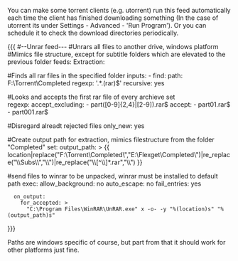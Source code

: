 You can make some torrent clients (e.g. utorrent) run this feed automatically each time the client has finished downloading something (In the case of utorrent its under Settings - Advanced - 'Run Program'). Or you can schedule it to check the download directories periodically.

{{{
#--Unrar feed---
#Unrars all files to another drive, windows platform 
#Mimics file structure, except for subtitle folders which are elevated to the previous folder
feeds:
  Extraction:

#Finds all rar files in the specified folder
    inputs:
      - find:
          path: F:\Torrent\Completed
          regexp: '.*\.(rar)$'
          recursive: yes

#Looks and accepts the first rar file of every archieve set      
    regexp:
      accept_excluding:
        - part([0-9]{2,4}|[2-9]).rar$
      accept:
        - part01.rar$
        - part001.rar$

#Disregard alreadt rejected files
    only_new: yes

#Create output path for extraction, mimics filestructure from the folder "Completed"
    set:
      output_path: >
        {{ location|replace("F:\\Torrent\\Completed\\","E:\\Flexget\\Completed\\")|re_replace("\\\\Subs\\\\","\\\\")|re_replace("\\\\[^\\\\]*.rar","\\\\") }}

#send files to winrar to be unpacked, winrar must be installed to default path
    exec:
      allow_background: no
      auto_escape: no
      fail_entries: yes

      on_output:
        for_accepted: >
          "C:\Program Files\WinRAR\UnRAR.exe" x -o- -y "%(location)s" "%(output_path)s"
}}}

Paths are windows specific of course, but part from that it should work for other platforms just fine.
